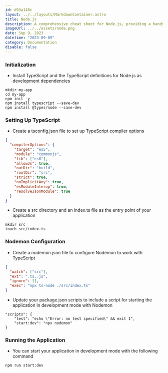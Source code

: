 ```yaml
---
id: d93a148c
layout: ../../layouts/MarkdownContainer.astro
title: Node.js
description: A comprehensive cheat sheet for Node.js, providing a handy reference for setting up, developing, and optimizing Node.js applications. Ideal for both beginners and experienced developers who want to keep key concepts and commands at their fingertips.
imageUrl: ../../assets/node.png
date: Sep 9, 2023
datetime: "2023-09-09"
category: Documentation
disable: false
---
```


### Initialization

- Install TypeScript and the TypeScript definitions for Node.js as development dependencies

```
mkdir my-app
cd my-app
npm init -y
npm install typescript --save-dev
npm install @types/node --save-dev
```

### Setting Up TypeScript

- Create a tsconfig.json file to set up TypeScript compiler options

```json
{
  "compilerOptions": {
    "target": "es5",
    "module": "commonjs",
    "lib": ["es6"],
    "allowJs": true,
    "outDir": "build",
    "rootDir": "src",
    "strict": true,
    "noImplicitAny": true,
    "esModuleInterop": true,
    "resolveJsonModule": true
  }
}
```

- Create a src directory and an index.ts file as the entry point of your application

```
mkdir src
touch src/index.ts
```

### Nodemon Configuration

- Create a nodemon.json file to configure Nodemon to work with TypeScript

```json
{
  "watch": ["src"],
  "ext": ".ts,.js",
  "ignore": [],
  "exec": "npx ts-node ./src/index.ts"
}
```

- Update your package.json scripts to include a script for starting the application in development mode with Nodemon

```
"scripts": {
    "test": "echo \"Error: no test specified\" && exit 1",
    "start:dev": "npx nodemon"
}
```

### Running the Application

- You can start your application in development mode with the following command

```
npm run start:dev
```

